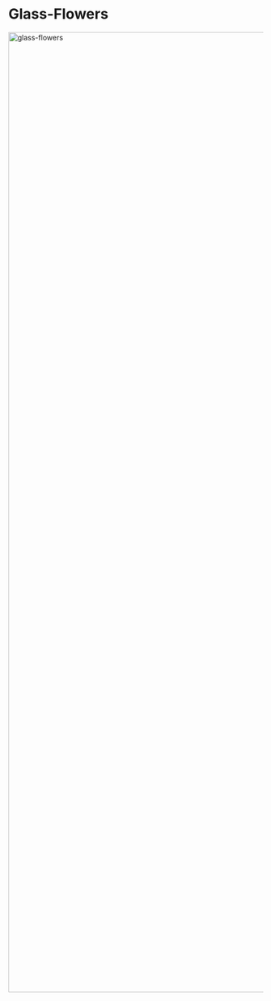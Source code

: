 # Glass-Flowers
<img width="1900" alt="glass-flowers" src="https://user-images.githubusercontent.com/10698943/212501570-e7dd0b61-ccfd-4120-9d70-6af2d14fb66f.png">

